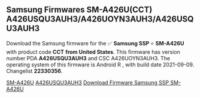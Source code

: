 <h2>Samsung Firmwares SM-A426U(CCT) A426USQU3AUH3/A426UOYN3AUH3/A426USQU3AUH3</h2>
Download the Samsung firmware for the ✅ <strong>Samsung SSP </strong> ⭐ <strong>SM-A426U</strong> with product code <strong>CCT</strong> <strong> from United States</strong>. This firmware has version number PDA <strong>A426USQU3AUH3</strong> and CSC A426UOYN3AUH3. The operating system of this firmware is Android R , with build date 2021-09-09. Changelist <strong>22330356</strong>.


[SM-A426U](https://samfirm.shop/samsung/model/SM-A426U)
[A426USQU3AUH3](https://samfirm.shop/samsung/pda/A426USQU3AUH3)
[Download Firmware Samsung SSP SM-A426U](https://samfirm.shop/samsung/firmware/454352)
